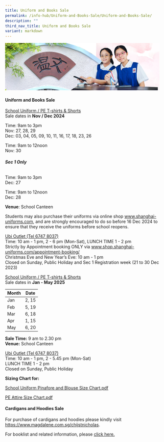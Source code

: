 ```yaml
---
title: Uniform and Books Sale
permalink: /info-hub/Uniform-and-Books-Sale/Uniform-and-Books-Sale/
description: ""
third_nav_title: Uniform and Books Sale
variant: markdown
---
```

![](/images/01%20Banner%20Photos/06%20subpage%20infohub.jpg)

#### **Uniform and Books Sale**
  
<u>School Uniform / PE T-shirts &amp; Shorts</u>  
Sale dates in <b>Nov / Dec 2024</b>  

Time: 9am to 3pm  
Nov: 27, 28, 29  
Dec: 03, 04, 05, 09, 10, 11, 16, 17, 18, 23, 26

Time: 9am to 12noon  
Nov: 30

###### **Sec 1 Only**

Time: 9am to 3pm  
Dec: 27

Time: 9am to 12noon  
Dec: 28

<b>Venue</b>: School Canteen  
 
Students may also purchase their uniforms via online shop www.shanghai-uniforms.com, and are strongly encouraged to do so before 16 Dec 2024 to ensure that they receive the uniforms before school reopens.

<u>Ubi Outlet (Tel 6747 8037)</u><br>
Time: 10 am - 1 pm, 2 - 6 pm (Mon-Sat), LUNCH TIME 1 - 2 pm<br>
Strictly by Appointment booking ONLY via www.shop.shanghai-uniforms.com/appointment-booking/<br>
Christmas Eve and New Year’s Eve: 10 am - 1 pm<br>
Closed on Sunday, Public Holiday and Sec 1 Registration week (21 to 30 Dec 2023)

<u>School Uniform / PE T-shirts &amp; Shorts</u>  
Sale dates in <b>Jan - May 2025</b>

| Month | Date |
| -------- | -------- |
| Jan     | 2, 15     |
| Feb     | 5, 19     |
| Mar     | 6, 18     |
| Apr     | 1, 15     |
| May     | 6, 20     |

<b>Sale Time:</b> 9 am to 2.30 pm<br>
<b>Venue:</b> School Canteen  

<u>Ubi Outlet (Tel 6747 8037)</u><br>
Time: 10 am - 1 pm, 2 - 5.45 pm (Mon-Sat)<br>LUNCH TIME 1 - 2 pm<br>
Closed on Sunday, Public Holiday


<b>Sizing Chart for:</b>

[School Uniform Pinafore and Blouse Size Chart.pdf](/files/06%20Infohub/School%20Uniform%20Pinafore%20and%20Blouse%20Size%20Chart.pdf)

[PE Attire Size Chart.pdf](/files/06%20Infohub/PE%20Attire%20Size%20Chart.pdf)

#### **Cardigans and Hoodies Sale**

For purchase of cardigans and hoodies please kindly visit https://www.magdalene.com.sg/chijstnicholas.


For booklist and related information, please [click here.](https://master.d2kyho38yqhcge.amplifyapp.com/info-hub/uniform-and-books-sale/ay2023-booklist-textbooks-and-school-socks-sale-information/)